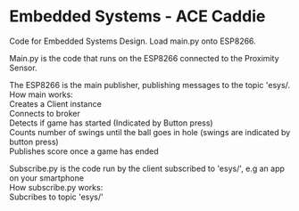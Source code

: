 # Embedded Systems - ACE Caddie
Code for Embedded Systems Design. Load main.py onto ESP8266.  

Main.py is the code that runs on the ESP8266 connected to the Proximity Sensor.   
  
The ESP8266 is the main publisher, publishing messages to the topic 'esys/<anonymous>.  
  How main works:  
  Creates a Client instance  
  Connects to broker  
    Detects if game has started (Indicated by Button press)  
    Counts number of swings until the ball goes in hole (swings are indicated by button press)  
    Publishes score once a game has ended 
  
  Subscribe.py is the code run by the client subscribed to 'esys/<anonymous>', e.g an app on your smartphone  
    How subscribe.py works:   
    Subcribes to topic 'esys/<anonymous>'
